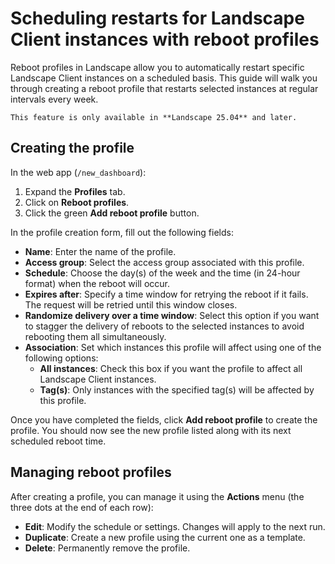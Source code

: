# Scheduling restarts for Landscape Client instances with reboot profiles

Reboot profiles in Landscape allow you to automatically restart specific Landscape Client instances on a scheduled basis. This guide will walk you through creating a reboot profile that restarts selected instances at regular intervals every week.

```{note}
This feature is only available in **Landscape 25.04** and later.
```

## Creating the profile

In the web app (`/new_dashboard`):

1. Expand the **Profiles** tab.
2. Click on **Reboot profiles**.
3. Click the green **Add reboot profile** button.

In the profile creation form, fill out the following fields:

- **Name**: Enter the name of the profile.
- **Access group**: Select the access group associated with this profile.
- **Schedule**: Choose the day(s) of the week and the time (in 24-hour format) when the reboot will occur.
- **Expires after**: Specify a time window for retrying the reboot if it fails. The request will be retried until this window closes.
- **Randomize delivery over a time window**: Select this option if you want to stagger the delivery of reboots to the selected instances to avoid rebooting them all simultaneously.
- **Association**: Set which instances this profile will affect using one of the following options:
  - **All instances**: Check this box if you want the profile to affect all Landscape Client instances.
  - **Tag(s)**: Only instances with the specified tag(s) will be affected by this profile.

Once you have completed the fields, click **Add reboot profile** to create the profile. You should now see the new profile listed along with its next scheduled reboot time.

## Managing reboot profiles

After creating a profile, you can manage it using the **Actions** menu (the three dots at the end of each row):

- **Edit**: Modify the schedule or settings. Changes will apply to the next run.
- **Duplicate**: Create a new profile using the current one as a template.
- **Delete**: Permanently remove the profile.
